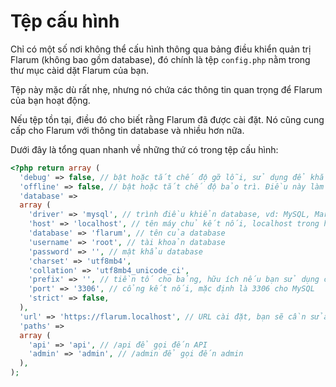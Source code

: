 # Tệp cấu hình

Chỉ có một số nơi không thể cấu hình thông qua bảng điều khiển quản trị Flarum (không bao gồm database), đó chính là tệp `config.php` nằm trong thư mục càid dặt Flarum của bạn.

Tệp này mặc dù rất nhẹ, nhưng nó chứa các thông tin quan trọng để Flarum của bạn hoạt động.

Nếu tệp tồn tại, điều đó cho biết rằng Flarum đã được cài đặt.
Nó cũng cung cấp cho Flarum với thông tin database và nhiều hơn nữa.

Dưới đây là tổng quan nhanh về những thứ có trong tệp cấu hình:

```php
<?php return array (
  'debug' => false, // bật hoặc tắt chế độ gỡ lỗi, sử dụng để khắc phục sự cố
  'offline' => false, // bật hoặc tắt chế độ bảo trì. Điều này làm cho trang web của bạn không thể truy cập được đối với tất cả người dùng (bao gồm cả quản trị viên).
  'database' =>
  array (
    'driver' => 'mysql', // trình điều khiển database, vd: MySQL, MariaDB...
    'host' => 'localhost', // tên máy chủ kết nối, localhost trong hầu hết các trường hợp trừ khi sử dụng dịch vụ bên ngoài
    'database' => 'flarum', // tên của database
    'username' => 'root', // tài khoản database
    'password' => '', // mật khẩu database
    'charset' => 'utf8mb4',
    'collation' => 'utf8mb4_unicode_ci',
    'prefix' => '', // tiền tố cho bảng, hữu ích nếu bạn sử dụng cùng database với dịch vụ khác
    'port' => '3306', // cổng kết nối, mặc định là 3306 cho MySQL
    'strict' => false,
  ),
  'url' => 'https://flarum.localhost', // URL cài đặt, bạn sẽ cần sửa đổi khi tên miền thay đổi
  'paths' =>
  array (
    'api' => 'api', // /api để gọi đến API
    'admin' => 'admin', // /admin để gọi đến admin
  ),
);
```
